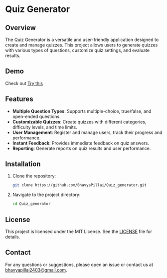 
# Quiz Generator

## Overview

The Quiz Generator is a versatile and user-friendly application designed to create and manage quizzes. This project allows users to generate quizzes with various types of questions, customize quiz settings, and evaluate results.

## Demo 
  Check out [Try this](https://bhavyapillai.github.io/Quiz_generator/)

## Features

- **Multiple Question Types**: Supports multiple-choice, true/false, and open-ended questions.
- **Customizable Quizzes**: Create quizzes with different categories, difficulty levels, and time limits.
- **User Management**: Register and manage users, track their progress and performance.
- **Instant Feedback**: Provides immediate feedback on quiz answers.
- **Reporting**: Generate reports on quiz results and user performance.

## Installation

1. Clone the repository:
    ```bash
    git clone https://github.com/BhavyaPillai/Quiz_generator.git
    ```
2. Navigate to the project directory:
    ```bash
    cd Quiz_generator
    ```
    
## License

This project is licensed under the MIT License. See the [LICENSE](LICENSE) file for details.

## Contact

For any questions or suggestions, please open an issue or contact us at [bhavyapillai2403@gmail.com](mailto:bhavyapillai2403@gmail.com).

